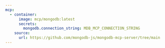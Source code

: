 ```yaml
---
mcp:
  - container:
      image: mcp/mongodb:latest
      secrets:
        mongodb.connection_string: MDB_MCP_CONNECTION_STRING
    source:
      url: https://github.com/mongodb-js/mongodb-mcp-server/tree/main
---
```

